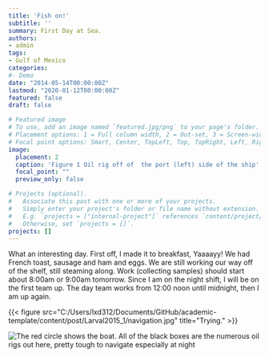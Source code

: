 ```yaml
---
title: 'Fish on!'
subtitle: ''
summary: First Day at Sea.
authors:
- admin
tags:
- Gulf of Mexico
categories:
#- Demo
date: "2014-05-14T00:00:00Z"
lastmod: "2020-01-12T00:00:00Z"
featured: false
draft: false

# Featured image
# To use, add an image named `featured.jpg/png` to your page's folder.
# Placement options: 1 = Full column width, 2 = Out-set, 3 = Screen-width
# Focal point options: Smart, Center, TopLeft, Top, TopRight, Left, Right, BottomLeft, Bottom, BottomRight
image:
  placement: 2
  caption: 'Figure 1 Oil rig off of  the port (left) side of the ship'
  focal_point: ""
  preview_only: false

# Projects (optional).
#   Associate this post with one or more of your projects.
#   Simply enter your project's folder or file name without extension.
#   E.g. `projects = ["internal-project"]` references `content/project/deep-learning/index.md`.
#   Otherwise, set `projects = []`.
projects: []
---
```


What an interesting day. First off, I made it to breakfast, Yaaaayy! We had French toast, sausage and ham and eggs. We are still working our way off of the shelf, still steaming along. Work (collecting samples) should start about 8:00am or 9:00am tomorrow. Since I am on the night shift, I will be on the first team up. The day team works from 12:00 noon until midnight, then I am up again.

{{< figure src="C:/Users/lxd312/Documents/GitHub/academic-template/content/post/Larval2015_1/navigation.jpg" title="Trying." >}}

![The red circle shows the boat. All of the black boxes are the numerous oil rigs out here, pretty tough to navigate especially at night](/content/post/navigation.jpg)
